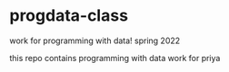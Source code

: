 # progdata-class
work for programming with data! spring 2022


this repo contains programming with data work for priya

